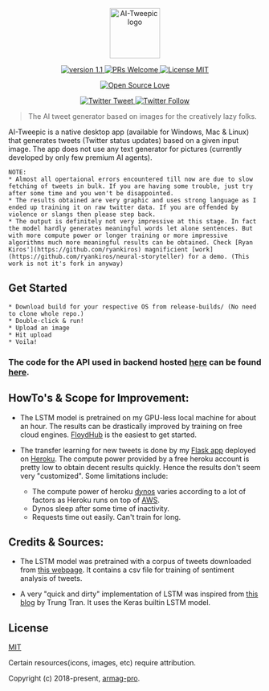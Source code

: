 
<p align="center"><a href="https://github.com/armag-pro/ai-tweepic" target="_blank" rel="noopener noreferrer"><img width="100" src="https://github.com/armag-pro/ai-tweepic/blob/master/assets/logo.png" alt="AI-Tweepic logo"></a></p>


<p align="center">
<a href="https://github.com/armag-pro/ai-tweepic/">
    <img src="https://img.shields.io/badge/version-1.1-blue.svg" alt="version 1.1">
</a>
<a href="https://github.com/armag-pro/ai-tweepic/pulls">
    <img src="https://img.shields.io/badge/PRs-Welome-brightgreen.svg" alt="PRs Welcome">
</a>
<a href="https://github.com/armag-pro/ai-tweepic/blob/master/LICENSE">
    <img src="https://img.shields.io/apm/l/vim-mode.svg" alt="License MIT">
</a>
</p>

<p align="center">
<a href="https://github.com/ellerbrock/open-source-badge/">
    <img src="https://badges.frapsoft.com/os/v1/open-source.svg?v=103" alt="Open Source Love">
</a>
</p>

<p align="center">
<a href="https://twitter.com/intent/tweet?screen_name=mynameistsp">
    <img src="https://img.shields.io/twitter/url/http/shields.io.svg?style=social" alt="Twitter Tweet">
</a>

<a href="https://twitter.com/mynameistsp">
    <img src="https://img.shields.io/twitter/follow/mynameistsp.svg?style=social&label=Follow" alt="Twitter Follow">
</a>
</p>


> The AI tweet generator based on images for the creatively lazy folks.


AI-Tweepic is a native desktop app (available for Windows, Mac & Linux) that generates tweets (Twitter status updates) based on a given input image. The app does not use any text generator for pictures (currently developed by only few premium AI agents).

    NOTE: 
    * Almost all opertaional errors encountered till now are due to slow fetching of tweets in bulk. If you are having some trouble, just try after some time and you won't be disappointed.
    * The results obtained are very graphic and uses strong language as I ended up training it on raw twitter data. If you are offended by violence or slangs then please step back.
    * The output is definitely not very impressive at this stage. In fact the model hardly generates meaningful words let alone sentences. But with more compute power or longer training or more impressive algorithms much more meaningful results can be obtained. Check [Ryan Kiros'](https://github.com/ryankiros) magnificient [work](https://github.com/ryankiros/neural-storyteller) for a demo. (This work is not it's fork in anyway)

## Get Started

    * Download build for your respective OS from release-builds/ (No need to clone whole repo.)
    * Double-click & run!
    * Upload an image
    * Hit upload
    * Voila!
    
### The code for the API used in backend hosted [here](https://dashboard.heroku.com/apps/tweepic) can be found [here](https://github.com/armag-pro/tweepic-api).

## HowTo's & Scope for Improvement:
* The LSTM model is pretrained on my GPU-less local machine for about an hour. The results can be drastically improved by training on free cloud engines. [FloydHub](https://www.floydhub.com/) is the easiest to get started.

* The transfer learning for new tweets is done by my [Flask app](https://tweepic.herokuapp.com/) deployed on [Heroku](https://www.heroku.com/). The compute power provided by a free heroku account is pretty low to obtain decent results quickly. Hence the results don't seem very "customized". Some limitations include: 

    - The compute power of heroku [dynos](https://devcenter.heroku.com/articles/dyno-types) varies according to a lot of factors as Heroku runs on top of [AWS](https://aws.amazon.com/ec2/).
    - Dynos sleep after some time of inactivity.
    - Requests time out easily. Can't train for long.


## Credits & Sources:
* The LSTM model was pretrained with a corpus of tweets downloaded 
from [this webpage](http://thinknook.com/twitter-sentiment-analysis-training-corpus-dataset-2012-09-22/). It contains a csv file for training of sentiment analysis of tweets.

* A very "quick and dirty" implementation of LSTM was inspired from [this blog](https://chunml.github.io/ChunML.github.io/project/Creating-Text-Generator-Using-Recurrent-Neural-Network/) by Trung Tran. It uses the Keras builtin LSTM model.

## License
[MIT](http://opensource.org/licenses/MIT)

Certain resources(icons, images, etc) require attribution.


Copyright (c) 2018-present, [armag-pro](https://armag-pro.github.io/).
